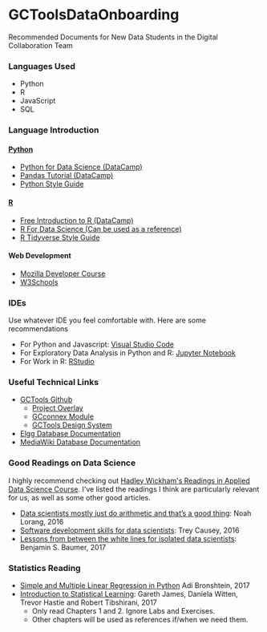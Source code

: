 # GCToolsDataOnboarding
Recommended Documents for New Data Students in the Digital Collaboration Team


### Languages Used
* Python
* R
* JavaScript
* SQL

### Language Introduction

#### [Python](https://www.python.org/)
* [Python for Data Science (DataCamp)](https://www.datacamp.com/courses/intro-to-python-for-data-science)
* [Pandas Tutorial (DataCamp)](https://www.datacamp.com/community/tutorials/pandas-tutorial-dataframe-python)
* [Python Style Guide](https://www.python.org/dev/peps/pep-0008/#code-lay-out)

#### [R](https://www.r-project.org/)
* [Free Introduction to R (DataCamp)](https://www.datacamp.com/courses/free-introduction-to-r)
* [R For Data Science (Can be used as a reference)](http://r4ds.had.co.nz/)
* [R Tidyverse Style Guide](http://style.tidyverse.org/)

#### Web Development
* [Mozilla Developer Course](https://developer.mozilla.org/en-US/docs/Learn)
* [W3Schools](https://www.w3schools.com/)


### IDEs
Use whatever IDE you feel comfortable with. Here are some recommendations

* For Python and Javascript: [Visual Studio Code](https://code.visualstudio.com/)
* For Exploratory Data Analysis in Python and R: [Jupyter Notebook](http://jupyter.org/)
* For Work in R: [RStudio](https://www.rstudio.com/)

### Useful Technical Links
* [GCTools Github](https://github.com/gctools-outilsgc)
  * [Project Overlay](https://github.com/gctools-outilsgc/gcconnex-project-overlay)
  * [GCconnex Module](https://github.com/gctools-outilsgc/GCconnex-Module)
  * [GCTools Design System](https://gctools-outilsgc.gitbook.io/-gcdigital-design-system)
* [Elgg Database Documentation](http://learn.elgg.org/en/2.0/design/database.html)
* [MediaWiki Database Documentation](https://www.mediawiki.org/wiki/Manual:Database_layout)

### Good Readings on Data Science
I highly recommend checking out [Hadley Wickham's Readings in Applied Data Science Course](https://github.com/hadley/stats337/). I've listed the readings I think are particularly relevant for us, as well as some other good articles.
* [Data scientists mostly just do arithmetic and that’s a good thing](https://m.signalvnoise.com/data-scientists-mostly-just-do-arithmetic-and-that-s-a-good-thing-c6371885f7f6): Noah Lorang, 2016
* [Software development skills for data scientists](http://treycausey.com/software_dev_skills.html): Trey Causey, 2016
* [Lessons from between the white lines for isolated data scientists](https://peerj.com/preprints/3160.pdf): Benjamin S. Baumer, 2017


### Statistics Reading
* [Simple and Multiple Linear Regression in Python](https://towardsdatascience.com/simple-and-multiple-linear-regression-in-python-c928425168f9) Adi Bronshtein, 2017
* [Introduction to Statistical Learning](http://www-bcf.usc.edu/~gareth/ISL/ISLR%20Seventh%20Printing.pdf): Gareth James, Daniela Witten, Trevor Hastie and Robert Tibshirani, 2017
  * Only read Chapters 1 and 2. Ignore Labs and Exercises.
  * Other chapters will be used as references if/when we need them.
 
